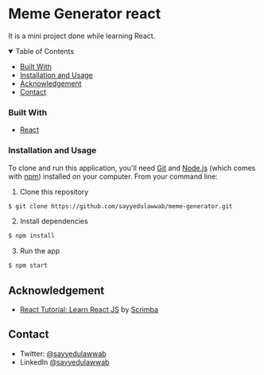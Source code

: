 # Meme Generator react

It is a mini project done while learning React.

<details open>
  <summary>Table of Contents</summary>
  <ul>
    <li><a href="#built-with">Built With</a></li>
    <li><a href="#installation">Installation and Usage</a></li>
    <li><a href="#acknowledgement">Acknowledgement</a></li>
    <li><a href="#contact">Contact</a></li>
  </ul>
</details>

### Built With

- [React](https://reactjs.org/)

### Installation and Usage

To clone and run this application, you'll need [Git](https://git-scm.com) and [Node.js](https://nodejs.org/en/download/) (which comes with [npm](http://npmjs.com)) installed on your computer. From your command line:

1. Clone this repository

```bash
$ git clone https://github.com/sayyedulawwab/meme-generator.git
```

2. Install dependencies

```bash
$ npm install
```

3. Run the app

```bash
$ npm start
```

## Acknowledgement

- [React Tutorial: Learn React JS](https://scrimba.com/learn/learnreact/) by [Scrimba](https://scrimba.com/)

## Contact

- Twitter: [@sayyedulawwab](https://twitter.com/sayyedulawwab)
- LinkedIn [@sayyedulawwab](https://www.linkedin.com/in/sayyedulawwab/)
